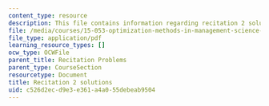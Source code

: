 ```yaml
---
content_type: resource
description: This file contains information regarding recitation 2 solutions.
file: /media/courses/15-053-optimization-methods-in-management-science-spring-2013/c526d2ecd9e3e361a4a055debeab9504_MIT15_053S13_rec02sol.pdf
file_type: application/pdf
learning_resource_types: []
ocw_type: OCWFile
parent_title: Recitation Problems
parent_type: CourseSection
resourcetype: Document
title: Recitation 2 solutions
uid: c526d2ec-d9e3-e361-a4a0-55debeab9504
---
```

